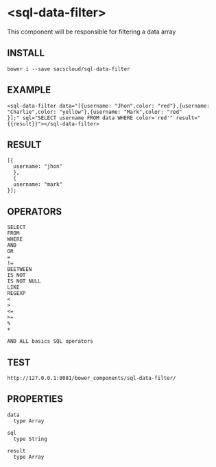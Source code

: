 # \<sql-data-filter\>

This component will be responsible for filtering a data array

## INSTALL

  ```
bower i --save sacscloud/sql-data-filter
  ```
  
##  EXAMPLE
  
  ```
  <sql-data-filter data="[{username: "Jhon",color: "red"},{username: "Charlie",color: "yellow"},{username: "Mark",color: "red"
  }];" sql="SELECT username FROM data WHERE color='red'" result="{{result}}"></sql-data-filter>
```

## RESULT 
```
[{
  username: "jhon"
  },
  {
  username: "mark"
}];
```

## OPERATORS

```
SELECT
FROM
WHERE
AND
OR
=
!=
BEETWEEN
IS NOT
IS NOT NULL
LIKE
REGEXP
<
>
<=
>=
%
+

AND ALL basics SQL operators
```

## TEST

`http://127.0.0.1:8081/bower_components/sql-data-filter/`




## PROPERTIES

```
data 
  type Array
  
sql
  type String
 
result
  type Array
  ```
